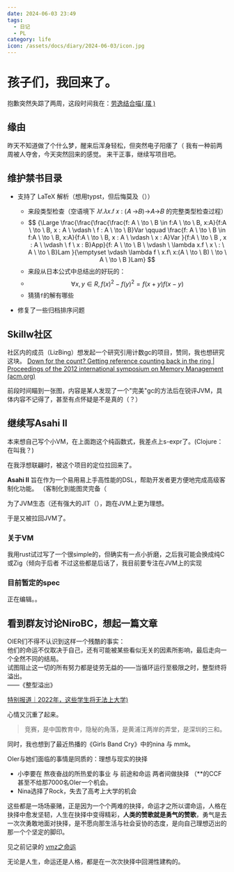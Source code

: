 ```yaml
---
date: 2024-06-03 23:49
tags:
  - 日记
  - PL
category: life
icon: /assets/docs/diary/2024-06-03/icon.jpg
---
```

# 孩子们，我回来了。

抱歉突然失踪了两周，这段时间我在：[劳逸结合喵( 摆 )](2024-05-18--06-02.md)

## 缘由

昨天不知道做了个什么梦，醒来后浑身轻松，但突然电子阳痿了（
我有一种前两周被人夺舍，今天突然回来的感觉。
来干正事，继续写项目吧。
## 维护禁书目录

- 支持了 LaTeX 解析（想用typst，但后悔莫及（））

	- 来段类型检查（空语境下 𝜆𝑓.𝜆𝑥.𝑓 𝑥 : (𝐴 →𝐵)→𝐴→𝐵 的完整类型检查过程）
	- $$ {\Large \frac{\frac{\frac{\frac{f: A \  \to \  B \in f:A \  \to \  B, x:A}{f:A \  \to \  B, x : A \ \vdash \ f : A \  \to \  B}Var \qquad \frac{f: A \  \to \  B \in f:A \  \to \  B, x:A}{f:A \  \to \  B, x : A \ \vdash \ x : A}Var }{f:A \  \to \  B , x : A \  \vdash \  f \  x : B}App}{f: A \  \to \  B \ \vdash \  \lambda x.f \ x \  : \  A \  \to \  B}Lam }{\emptyset \vdash \lambda f \ x.f\ x:(A \  \to \  B) \  \to \  A \  \to \  B }Lam}  $$
	- 来段从日本公式中总结出的好玩的：
	- $$ \forall x,y \in R, f(x)^2 - f(y)^2 = f(x+y) f(x-y) $$
	- 猜猜`f`的解有哪些
- 修复了一些归档排序问题
## Skillw社区

社区内的成员（LizBing）想发起一个研究引用计数gc的项目，赞同，我也想研究这块。
[Down for the count? Getting reference counting back in the ring | Proceedings of the 2012 international symposium on Memory Management (acm.org)](https://dl.acm.org/doi/10.1145/2258996.2259008)

前段时间瞄到一张图，内容是某人发现了一个"完美"gc的方法后在锐评JVM，具体内容不记得了，甚至有点怀疑是不是真的（？）

## 继续写Asahi II

本来想自己写个小VM，在上面跑这个纯函数式，我差点上s-expr了。(Clojure：在叫我？)

在我浮想联翩时，被这个项目的定位拉回来了。

**Asahi II** 旨在作为一个易用易上手高性能的DSL，帮助开发者更方便地完成高级客制化功能。
（客制化到能图灵完备（

为了JVM生态（还有强大的JIT（），跑在JVM上更为理想。

于是又被拉回JVM了。

### 关于VM

我用rust试过写了一个很simple的，但确实有一点小折磨，之后我可能会换成纯C或Zig（倾向于后者
不过这些都是后话了，我目前要专注在JVM上的实现

### 目前暂定的spec

正在编辑。。

## 看到群友讨论NiroBC，想起一篇文章

OIER们不得不认识到这样一个残酷的事实：  
他们的命运不仅取决于自己，还有可能被某些看似无关的因素所影响，最后走向一个全然不同的结局。  
试图阻止这一切的所有努力都是徒劳无益的——当循环运行至极限之时，整型终将溢出。  
——《整型溢出》

[特别报道｜2022年，这些学生将无法上大学)](https://www.bilibili.com/read/cv8328693/)

心情又沉重了起来。

> 竞赛，是中国教育中，隐秘的角落，是黄浦江两岸的弄堂，是深圳的三和。

同时，我也想到了最近热播的《Girls Band Cry》中的nina 与 mmk。

OIer与她们面临的事情是同质的：理想与现实的抉择

- 小李要在 熬夜奋战的所热爱的事业 与 前途和命运 两者间做抉择 （\*\*的CCF甚至不给那7000名OIer一个机会。
- Nina选择了Rock，失去了高考上大学的机会

这些都是一场场豪赌，正是因为一个个两难的抉择，命运才之所以谓命运，人格在抉择中愈发坚韧，人生在抉择中变得精彩，**人类的赞歌就是勇气的赞歌**，勇气是去一次次勇敢地面对抉择，是不愿向那生活与社会妥协的态度，是向自己理想迈出的那一个个坚定的脚印。

见之前记录的 [vmz之命运](../vmz-fate)

无论是人生，命运还是人格，都是在一次次抉择中回溯性建构的。



